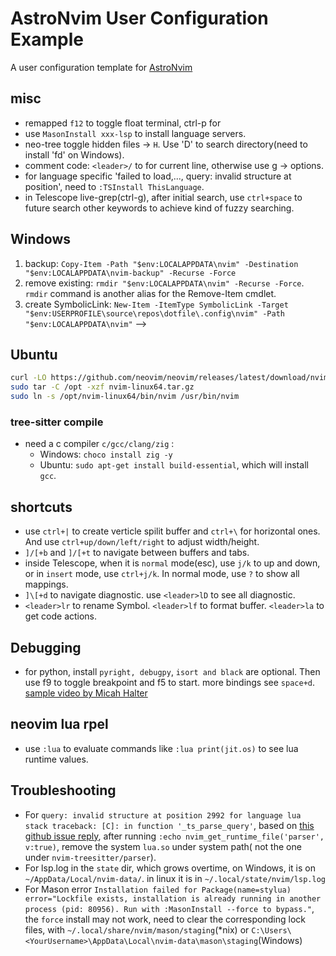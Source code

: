 # AstroNvim User Configuration Example

A user configuration template for [AstroNvim](https://github.com/AstroNvim/AstroNvim)

## misc

- remapped `f12` to toggle float terminal, ctrl-p for
- use `MasonInstall xxx-lsp` to install language servers.
- neo-tree toggle hidden files -> `H`. Use 'D' to search directory(need to install 'fd' on Windows).
- comment code: `<leader>/` to for current line, otherwise use g -> options.
- for language specific 'failed to load,..., query: invalid structure at position', need to `:TSInstall ThisLanguage`.
- in Telescope live-grep(ctrl-g), after initial search, use `ctrl+space` to future search other keywords to achieve kind of fuzzy searching.

## Windows

1. backup: `Copy-Item -Path "$env:LOCALAPPDATA\nvim" -Destination "$env:LOCALAPPDATA\nvim-backup" -Recurse -Force`
2. remove existing: `rmdir "$env:LOCALAPPDATA\nvim" -Recurse -Force`. `rmdir` command is another alias for the Remove-Item cmdlet.
3. create SymbolicLink: `New-Item -ItemType SymbolicLink -Target "$env:USERPROFILE\source\repos\dotfile\.config\nvim" -Path "$env:LOCALAPPDATA\nvim"` -->

## Ubuntu

```sh
curl -LO https://github.com/neovim/neovim/releases/latest/download/nvim-linux64.tar.gz
sudo tar -C /opt -xzf nvim-linux64.tar.gz
sudo ln -s /opt/nvim-linux64/bin/nvim /usr/bin/nvim
```

### tree-sitter compile

- need a c compiler `c/gcc/clang/zig` :
  - Windows: `choco install zig -y`
  - Ubuntu: `sudo apt-get install build-essential`, which will install `gcc`.

## shortcuts

- use `ctrl+|` to create verticle spilit buffer and `ctrl+\` for horizontal ones. And use `ctrl+up/down/left/right` to adjust width/height.
- `]/[+b` and `]/[+t` to navigate between buffers and tabs.
- inside Telescope, when it is `normal` mode(esc), use `j/k` to up and down, or in `insert` mode, use `ctrl+j/k`. In normal mode, use `?` to show all mappings.
- `]\[+d` to navigate diagnostic. use `<leader>lD` to see all diagnostic.
- `<leader>lr` to rename Symbol. `<leader>lf` to format buffer. `<leader>la` to get code actions.

## Debugging

- for python, install `pyright, debugpy`, `isort and black` are optional. Then use f9 to toggle breakpoint and f5 to start. more bindings see `space+d`. [sample video by Micah Halter](https://www.youtube.com/watch?v=04z9v0xMDkw)

## neovim lua rpel

- use `:lua` to evaluate commands like `:lua print(jit.os)` to see lua runtime values.

## Troubleshooting

- For `query: invalid structure at position 2992 for language lua stack traceback: [C]: in function '_ts_parse_query'`, based on [this github issue reply](https://github.com/LunarVim/LunarVim/issues/3680#issuecomment-1373552082), after running `:echo nvim_get_runtime_file('parser', v:true)`, remove the system `lua.so` under system path( not the one under `nvim-treesitter/parser`).
- For lsp.log in the `state` dir, which grows overtime, on Windows, it is on `~/AppData/Local/nvim-data/`. in linux it is in `~/.local/state/nvim/lsp.log`
- For Mason error `Installation failed for Package(name=stylua) error="Lockfile exists, installation is already running in another process (pid: 80956). Run with :MasonInstall --force to bypass."`, the `force` install may not work, need to clear the corresponding lock files, with `~/.local/share/nvim/mason/staging`(\*nix) or `C:\Users\<YourUsername>\AppData\Local\nvim-data\mason\staging`(Windows)
